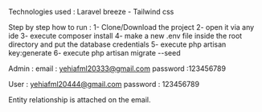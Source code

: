 Technologies used : Laravel breeze - Tailwind css

Step by step how to run : 
1- Clone/Download the project 
2- open it via any ide 
3- execute composer install
4- make a new .env file inside the root directory and put the database credentials 
5- execute php artisan key:generate
6- execute php artisan migrate --seed

Admin : email : yehiafml20333@gmail.com password :123456789

User : yehiafml20444@gmail.com password : 123456789

Entity relationship is attached on the email.

